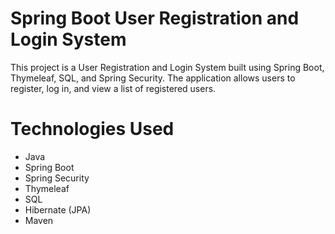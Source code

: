 # Spring Boot User Registration and Login System
This project is a User Registration and Login System built using Spring Boot, Thymeleaf, SQL, and Spring Security. The application allows users to register, log in, and view a list of registered users.


# Technologies Used

* Java
* Spring Boot
* Spring Security
* Thymeleaf
* SQL
* Hibernate (JPA)
* Maven

